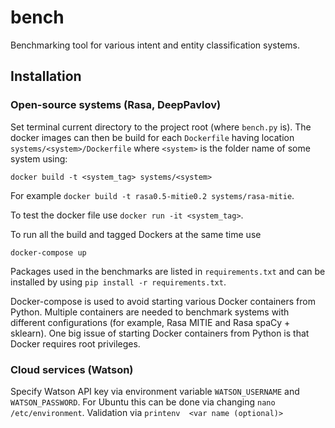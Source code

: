 # bench
Benchmarking tool for various intent and entity classification systems.

## Installation
### Open-source systems (Rasa, DeepPavlov)
Set terminal current directory to the project root (where `bench.py` is). The docker images can then be build for each `Dockerfile` having location `systems/<system>/Dockerfile` where `<system>` is the folder name of some system using:
```
docker build -t <system_tag> systems/<system> 
```
For example `docker build -t rasa0.5-mitie0.2 systems/rasa-mitie`.

To test the docker file use `docker run -it <system_tag>`.

To run all the build and tagged Dockers at the same time use
```
docker-compose up
``` 

Packages used in the benchmarks are listed in `requirements.txt` and can be installed by using `pip install -r requirements.txt`.

Docker-compose is used to avoid starting various Docker containers from Python. Multiple containers are needed to benchmark systems with different configurations (for example, Rasa MITIE and Rasa spaCy + sklearn). One big issue 
of starting Docker containers from Python is that Docker requires root privileges.

### Cloud services (Watson)
Specify Watson API key via environment variable `WATSON_USERNAME` and `WATSON_PASSWORD`. For Ubuntu this can 
be done via changing `nano /etc/environment`. Validation via `printenv 
<var name (optional)>`
